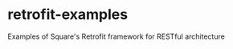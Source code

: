 retrofit-examples
=================

Examples of Square's Retrofit framework for RESTful architecture
